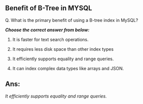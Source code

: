 ## Benefit of B-Tree in MYSQL

Q. What is the primary benefit of using a B-tree index in MySQL?

***Choose the correct answer from below:***
  
  1. It is faster for text search operations.

  2. It requires less disk space than other index types
  
  3. It efficiently supports equality and range queries.

  4. It can index complex data types like arrays and JSON.

## Ans:
*It efficiently supports equality and range queries.*
